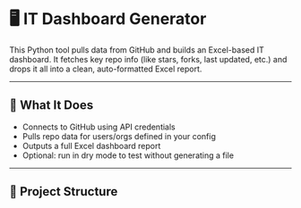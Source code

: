 # 🖥️ IT Dashboard Generator

This Python tool pulls data from GitHub and builds an Excel-based IT dashboard. It fetches key repo info (like stars, forks, last updated, etc.) and drops it all into a clean, auto-formatted Excel report.

---

## 🚀 What It Does

- Connects to GitHub using API credentials
- Pulls repo data for users/orgs defined in your config
- Outputs a full Excel dashboard report
- Optional: run in dry mode to test without generating a file

---

## 📁 Project Structure

